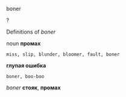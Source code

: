 boner

?


Definitions of _boner_

noun
**промах**

    miss, slip, blunder, bloomer, fault, boner
**глупая ошибка**

    boner, boo-boo

_boner_
**стояк**, **промах**